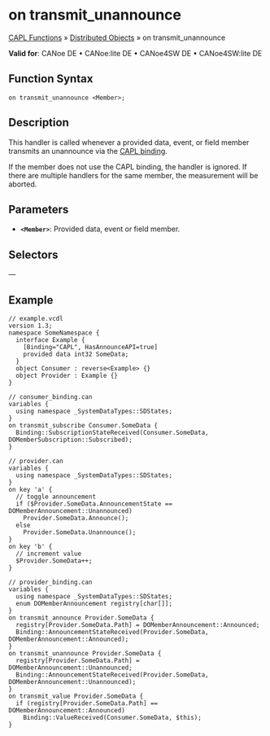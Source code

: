 # on transmit_unannounce

[CAPL Functions](../../CAPLfunctions.md) » [Distributed Objects](../CAPLfunctionsDOOverview.md) » on transmit_unannounce

**Valid for**: CANoe DE • CANoe:lite DE • CANoe4SW DE • CANoe4SW:lite DE

## Function Syntax

`on transmit_unannounce <Member>;`

## Description

This handler is called whenever a provided data, event, or field member transmits an unannounce via the [CAPL binding](../../../CANoeCANalyzer/CommunicationConcept/CCDOCAPLBinding.md).

If the member does not use the CAPL binding, the handler is ignored. If there are multiple handlers for the same member, the measurement will be aborted.

## Parameters

- **`<Member>`**: Provided data, event or field member.

## Selectors

—

## Example

```plaintext
// example.vcdl
version 1.3;
namespace SomeNamespace {
  interface Example {
    [Binding="CAPL", HasAnnounceAPI=true]
    provided data int32 SomeData;
  }
  object Consumer : reverse<Example> {}
  object Provider : Example {}
}

// consumer_binding.can
variables {
  using namespace _SystemDataTypes::SDStates;
}
on transmit_subscribe Consumer.SomeData {
  Binding::SubscriptionStateReceived(Consumer.SomeData, DOMemberSubscription::Subscribed);
}

// provider.can
variables {
  using namespace _SystemDataTypes::SDStates;
}
on key 'a' {
  // toggle announcement
  if ($Provider.SomeData.AnnouncementState == DOMemberAnnouncement::Unannounced)
    Provider.SomeData.Announce();
  else
    Provider.SomeData.Unannounce();
}
on key 'b' {
  // increment value
  $Provider.SomeData++;
}

// provider_binding.can
variables {
  using namespace _SystemDataTypes::SDStates;
  enum DOMemberAnnouncement registry[char[]];
}
on transmit_announce Provider.SomeData {
  registry[Provider.SomeData.Path] = DOMemberAnnouncement::Announced;
  Binding::AnnouncementStateReceived(Provider.SomeData, DOMemberAnnouncement::Announced);
}
on transmit_unannounce Provider.SomeData {
  registry[Provider.SomeData.Path] = DOMemberAnnouncement::Unannounced;
  Binding::AnnouncementStateReceived(Provider.SomeData, DOMemberAnnouncement::Unannounced);
}
on transmit_value Provider.SomeData {
  if (registry[Provider.SomeData.Path] == DOMemberAnnouncement::Announced)
    Binding::ValueReceived(Consumer.SomeData, $this);
}
```
